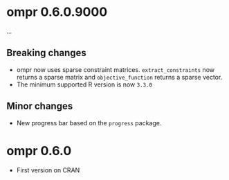 # ompr 0.6.0.9000

...

## Breaking changes

* ompr now uses sparse constraint matrices. `extract_constraints` now returns a sparse matrix and `objective_function` returns a sparse vector.
* The minimum supported R version is now `3.3.0`

## Minor changes

* New progress bar based on the `progress` package.

# ompr 0.6.0

* First version on CRAN


